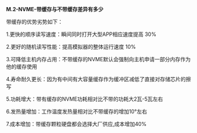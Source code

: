**M.2-NVME-带缓存与不带缓存差异有多少**

带缓存的优势劣势如下：

1.更快的顺序读写速度：瞬间同时打开大型APP相应速度提高 30%

2.更好的随机读写性能：提高模拟器的整体运行速度 10%

3.可降低主机内存占用：不带缓存的NVME默认会强制向主机申请一部分内存作为他的缓存使用

4.寿命耐久更长：因为有中间有大容量缓存作为缓冲区减低了直接对存储芯片的擦写

5.功耗增大：带有缓存的NVME功耗相对比不带的功耗大2瓦-5瓦左右

6.发热量增加：工作温度发热量相对比不带缓存的增加10°左右

7.成本增加：带缓存颗粒硬盘都会选择大厂供应,成本增加40%